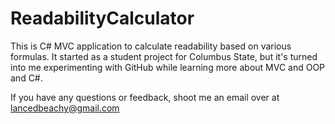 # ReadabilityCalculator
This is C# MVC application to calculate readability based on various formulas.  It started as a student project for Columbus State, 
but it's turned into me experimenting with GitHub while learning more about MVC and OOP and C#. 

If you have any questions or feedback, shoot me an email over at lancedbeachy@gmail.com
